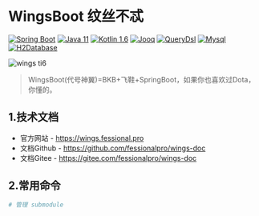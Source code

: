 # WingsBoot 纹丝不忒

[![Spring Boot](https://img.shields.io/badge/spring--boot-2.6.6-green)](https://spring.io/projects/spring-boot)
[![Java 11](https://img.shields.io/badge/java-11-red)](https://spring.io/projects/spring-boot)
[![Kotlin 1.6](https://img.shields.io/badge/kotlin-1.6-red)](https://kotlinlang.org/docs/reference/)
[![Jooq](https://img.shields.io/badge/jooq-3.14-yellow)](https://www.jooq.org/download/)
[![QueryDsl](https://img.shields.io/badge/querydsl-5.0-yellow)](https://querydsl.com/static/querydsl/5.0.0/reference/html_single)
[![Mysql](https://img.shields.io/badge/mysql-8.0-blue)](https://dev.mysql.com/downloads/mysql/)
[![H2Database](https://img.shields.io/badge/h2db-2.0-blue)](http://h2database.com/html/main.html)

![wings ti6](observe/docs/docs/.vuepress/public/wings-ti6-champion.png)

> WingsBoot(代号神翼)=BKB+飞鞋+SpringBoot，如果你也喜欢过Dota，你懂的。

## 1.技术文档

* 官方网站 - <https://wings.fessional.pro>
* 文档Github - <https://github.com/fessionalpro/wings-doc>
* 文档Gitee - <https://gitee.com/fessionalpro/wings-doc>

## 2.常用命令

```bash
# 管理 submodule

```
